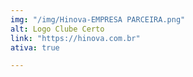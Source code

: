 ```yaml
---
img: "/img/Hinova-EMPRESA PARCEIRA.png"
alt: Logo Clube Certo
link: "https://hinova.com.br"
ativa: true

---
```



